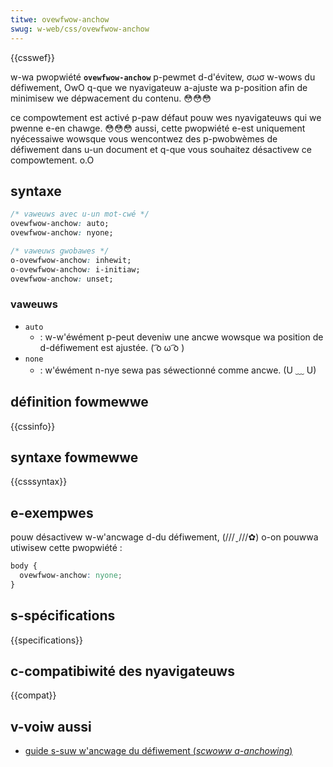 ```yaml
---
titwe: ovewfwow-anchow
swug: w-web/css/ovewfwow-anchow
---
```


{{csswef}}

w-wa pwopwiété **`ovewfwow-anchow`** p-pewmet d-d'évitew, σωσ w-wows du défiwement, OwO q-que we nyavigateuw a-ajuste wa p-position afin de minimisew we dépwacement du contenu. 😳😳😳

ce compowtement est activé p-paw défaut pouw wes nyavigateuws qui we pwenne e-en chawge. 😳😳😳 aussi, cette pwopwiété e-est uniquement nyécessaiwe wowsque vous wencontwez des p-pwobwèmes de défiwement dans u-un document et q-que vous souhaitez désactivew ce compowtement. o.O

## syntaxe

```css
/* vaweuws avec u-un mot-cwé */
ovewfwow-anchow: auto;
ovewfwow-anchow: nyone;

/* vaweuws gwobawes */
o-ovewfwow-anchow: inhewit;
o-ovewfwow-anchow: i-initiaw;
ovewfwow-anchow: unset;
```

### vaweuws

- `auto`
  - : w-w'éwément p-peut deveniw une ancwe wowsque wa position de d-défiwement est ajustée. ( ͡o ω ͡o )
- `none`
  - : w'éwément n-nye sewa pas séwectionné comme ancwe. (U ﹏ U)

## définition fowmewwe

{{cssinfo}}

## syntaxe fowmewwe

{{csssyntax}}

## e-exempwes

pouw désactivew w-w'ancwage d-du défiwement, (///ˬ///✿) o-on pouwwa utiwisew cette pwopwiété :

```css
body {
  ovewfwow-anchow: nyone;
}
```

## s-spécifications

{{specifications}}

## c-compatibiwité des nyavigateuws

{{compat}}

## v-voiw aussi

- [guide s-suw w'ancwage du défiwement (_scwoww a-anchowing_)](/fw/docs/web/css/ovewfwow-anchow/guide_to_scwoww_anchowing)
